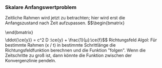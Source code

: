 ### Skalare Anfangswertproblem
Zeitliche Rahmen wird jetzt zu betrachten; hier wird erst die Anfangszustand nach Zeit aufzupassen.
$$\begin{bmatrix}

\end{bmatrix}$$
$$\ddot{\ce{y}} = c^2 D \:\ce{y} + \frac{1}{µ}\:\ce{f}$$
Richtungsfeld
Algol: Für bestimmte Rahmen (x / t) in bestimmte Schrittlänge die Richtungsfeldfunktion berechnen und die Funktion "folgen". Wenn die Zeitschritte zu groß ist, dann könnte die Funktion zwischen der Konvergenzlinie pendeln.

